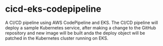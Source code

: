 # cicd-eks-codepipeline
A CI/CD pipeline using AWS CodePipeline and EKS. The CI/CD pipeline will deploy a sample Kubernetes service, after making a change to the GitHub repository and new image will be built anda the deploy object will be patched in the Kubernetes cluster running on EKS.
